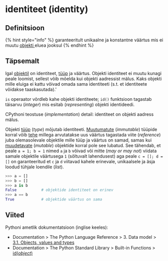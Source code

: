 # identiteet \(identity\)

## Definitsioon

{% hint style="info" %}
garanteeritult unikaalne ja konstantne väärtus mis ei muutu [objekti ](objekt-object.md)eluea jooksul
{% endhint %}

## Täpsemalt

Igal [objektil](objekt-object.md) on identiteet, [tüüp](andmetueuep-datatype.md) ja väärtus. Objekti identiteet ei muutu kunagi peale loomist, sellest võib mõelda kui objekti aadressist mälus. Kaks objekti mille eluiga ei kattu võivad omada sama identiteeti \(s.t. et identiteete võidakse taaskasutada\).'

`is` operaator võrdleb kahe objekti identiteete; `id()` funktsioon tagastab täisarvu \(_integer_\) mis esitab \(_representing_\) objekti identideedi.

CPythoni teostuse \(_implementation_\) detail: identiteet on objekti aadress mälus.

Objekti [tüüp](andmetueuep-datatype.md) \(_type_\) mõjutab identiteeti. [Muutumatute](muutumatu-immutable.md) \(_immutable_\) tüüpide korral võib [tehe](tehe-operation.md) millega arvutatakse uus väärtus tagastada viite \(_reference_\) juba olemasolevale objektile mille tüüp ja väärtus on samad, samas kui [muudetavate](muudetav-mutable.md) \(_mutable_\) objektide korral pole see lubatud. See tähendab, et peale `a = 1; b = 1` nimed `a` ja `b`  võivad või mitte \(_may or may not_\)  viidata samale objektile väärtusega `1`  \(sõltuvalt lahendusest\) aga peale `c = []; d = []` on garanteeritud et `c` ja `d` viitavad kahele erinevale, unikaalsele ja äsja loodud tühjale loendile \(_list_\).

```python
>>> a = []
>>> b = []
>>> a is b
False           # objektide identiteet on erinev
>>> a == b 
True            # objektide väärtus on sama
```

## Viited

Pythoni ametlik dokumentatsioon \(inglise keeles\):

* Documentation &gt; The Python Language Reference &gt; 3. Data model &gt; [3.1. Objects, values and types  ](https://docs.python.org/3/reference/datamodel.html#objects-values-and-types)
* Documentation &gt; The Python Standard Library &gt; Built-in Functions &gt;  [id\(_object_\)](https://docs.python.org/3/library/functions.html#id)

